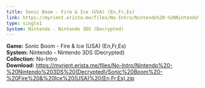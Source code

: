 ```yaml
---
title: Sonic Boom - Fire & Ice (USA) (En,Fr,Es)
link: https://myrient.erista.me/files/No-Intro/Nintendo%20-%20Nintendo%203DS%20(Decrypted)/Sonic%20Boom%20-%20Fire%20&%20Ice%20(USA)%20(En,Fr,Es).zip
type: single1
System: Nintendo - Nintendo 3DS (Decrypted)
---
```

<b>Game:</b> Sonic Boom - Fire & Ice (USA) (En,Fr,Es)<br>
<b>System:</b> Nintendo - Nintendo 3DS (Decrypted)<br>
<b>Collection:</b> No-Intro<br>
<b>Download:</b> https://myrient.erista.me/files/No-Intro/Nintendo%20-%20Nintendo%203DS%20(Decrypted)/Sonic%20Boom%20-%20Fire%20&%20Ice%20(USA)%20(En,Fr,Es).zip
